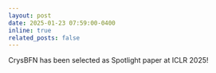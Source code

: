 ```yaml
---
layout: post
date: 2025-01-23 07:59:00-0400
inline: true
related_posts: false
---
```


CrysBFN has been selected as Spotlight paper at ICLR 2025!
